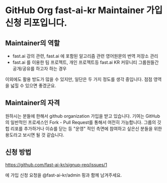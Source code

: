 # GitHub Org fast-ai-kr Maintainer 가입 신청 리포입니다.

## Maintainer의 역할

- fast.ai 강의 관련, fast.ai 에 포함된 알고리즘 관련 영어원문의 번역 저장소 관리 
- fast.ai 를 이용한 팀 프로젝트, 개인 프로젝트등 fast.ai KR 커뮤니티 그룹원들간 공개/공유를 하고자 하는 경우

이외에도 활용 방도가 많을 수 있지만, 일단은 두 가지 정도를 생각 중입니다. 점점 영역을 넓힐 수 있으면 좋겠군요.

## Maintainer의 자격

원하시는 분들에 한해서 github organization 가입을 받고 있습니다.
기여는 GitHub의 일반적인 프로세스인 Fork - Pull Request를 통해서 여전히 가능합니다.
그룹의 깃헙 리포를 추가하거나 이슈를 닫는 등 "운영" 적인 측면에 참여하고 싶은신 분들을 위한 용도라고 보시면 될 것 같습니다.

## 신청 방법

https://github.com/fast-ai-kr/signup-req/issues/1

에 가입 신청 요청을 @fast-ai-kr/admin 핑과 함께 남겨주세요.
